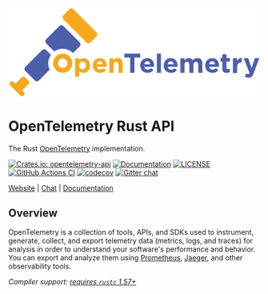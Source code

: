 ![OpenTelemetry — An observability framework for cloud-native software.][splash]

[splash]: https://raw.githubusercontent.com/open-telemetry/opentelemetry-rust/main/assets/logo-text.png

# OpenTelemetry Rust API

The Rust [OpenTelemetry](https://opentelemetry.io/) implementation.

[![Crates.io: opentelemetry-api](https://img.shields.io/crates/v/opentelemetry_api.svg)](https://crates.io/crates/opentelemetry_api)
[![Documentation](https://docs.rs/opentelemetry_api/badge.svg)](https://docs.rs/opentelemetry_api)
[![LICENSE](https://img.shields.io/crates/l/opentelemetry_api)](./LICENSE)
[![GitHub Actions CI](https://github.com/open-telemetry/opentelemetry-rust/workflows/CI/badge.svg)](https://github.com/open-telemetry/opentelemetry-rust/actions?query=workflow%3ACI+branch%3Amain)
[![codecov](https://codecov.io/gh/open-telemetry/opentelemetry-rust/branch/main/graph/badge.svg)](https://codecov.io/gh/open-telemetry/opentelemetry-rust)
[![Gitter chat](https://img.shields.io/badge/gitter-join%20chat%20%E2%86%92-brightgreen.svg)](https://gitter.im/open-telemetry/opentelemetry-rust)

[Website](https://opentelemetry.io/) |
[Chat](https://gitter.im/open-telemetry/opentelemetry-rust) |
[Documentation](https://docs.rs/opentelemetry)

## Overview

OpenTelemetry is a collection of tools, APIs, and SDKs used to instrument,
generate, collect, and export telemetry data (metrics, logs, and traces) for
analysis in order to understand your software's performance and behavior. You
can export and analyze them using [Prometheus], [Jaeger], and other
observability tools.

*Compiler support: [requires `rustc` 1.57+][msrv]*

[Prometheus]: https://prometheus.io
[Jaeger]: https://www.jaegertracing.io
[msrv]: #supported-rust-versions
